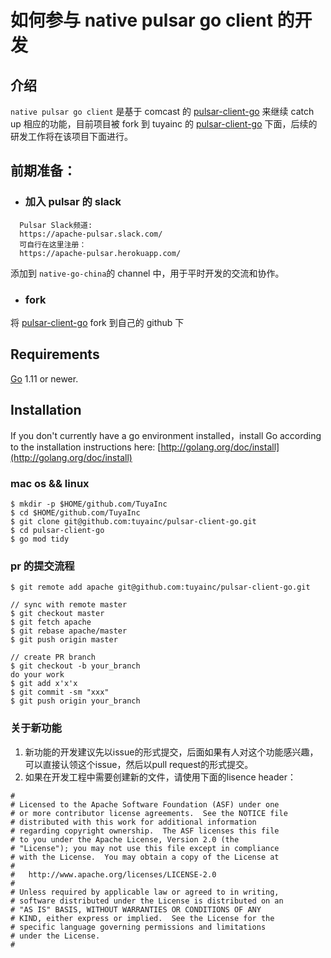 # 如何参与 native pulsar go client 的开发

## 介绍

`native pulsar go client` 是基于 comcast 的 [pulsar-client-go](https://github.com/Comcast/pulsar-client-go) 来继续 catch up 相应的功能，目前项目被 fork 到 tuyainc 的 [pulsar-client-go](https://github.com/tuya/pulsar-client-go) 下面，后续的研发工作将在该项目下面进行。

## 前期准备：

- ### 加入 pulsar 的 slack

```
  Pulsar Slack频道: 
  https://apache-pulsar.slack.com/
  可自行在这里注册：
  https://apache-pulsar.herokuapp.com/
```

添加到 `native-go-china`的 channel 中，用于平时开发的交流和协作。

- ### fork 

将  [pulsar-client-go](https://github.com/tuya/pulsar-client-go) fork 到自己的 github 下

## Requirements

[Go](http://golang.org/) 1.11 or newer.

## Installation

If you don't currently have a go environment installed，install Go according to the installation instructions here: [http://golang.org/doc/install](http://golang.org/doc/install)

### mac os && linux

```
$ mkdir -p $HOME/github.com/TuyaInc
$ cd $HOME/github.com/TuyaInc
$ git clone git@github.com:tuyainc/pulsar-client-go.git
$ cd pulsar-client-go
$ go mod tidy
```

### pr 的提交流程

```
$ git remote add apache git@github.com:tuyainc/pulsar-client-go.git

// sync with remote master
$ git checkout master
$ git fetch apache
$ git rebase apache/master
$ git push origin master

// create PR branch
$ git checkout -b your_branch   
do your work
$ git add x'x'x
$ git commit -sm "xxx"
$ git push origin your_branch
```

### 关于新功能

1. 新功能的开发建议先以issue的形式提交，后面如果有人对这个功能感兴趣，可以直接认领这个issue，然后以pull request的形式提交。
2. 如果在开发工程中需要创建新的文件，请使用下面的lisence header：

```
#
# Licensed to the Apache Software Foundation (ASF) under one
# or more contributor license agreements.  See the NOTICE file
# distributed with this work for additional information
# regarding copyright ownership.  The ASF licenses this file
# to you under the Apache License, Version 2.0 (the
# "License"); you may not use this file except in compliance
# with the License.  You may obtain a copy of the License at
#
#   http://www.apache.org/licenses/LICENSE-2.0
#
# Unless required by applicable law or agreed to in writing,
# software distributed under the License is distributed on an
# "AS IS" BASIS, WITHOUT WARRANTIES OR CONDITIONS OF ANY
# KIND, either express or implied.  See the License for the
# specific language governing permissions and limitations
# under the License.
#
```
